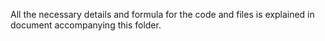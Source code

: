 All the necessary details and formula for the code and files is explained in document accompanying this folder.
